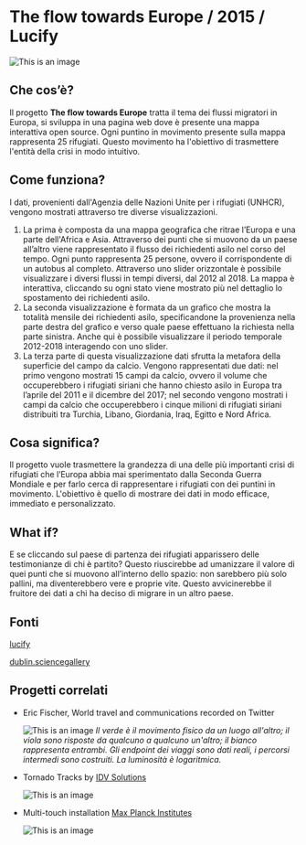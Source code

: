 # The flow towards Europe / 2015 / Lucify
![This is an image](https://assets.weforum.org/wp-content/uploads/2015/11/1511B57-refugee-asylum-seeker-flow-europe.png)

## Che cos’è?
Il progetto **The flow towards Europe** tratta il tema dei flussi migratori in Europa, si sviluppa in una pagina web dove è presente una mappa interattiva open source. Ogni puntino in movimento presente sulla mappa rappresenta 25 rifugiati. Questo movimento ha l'obiettivo di trasmettere l'entità della crisi in modo intuitivo. 

## Come funziona?
I dati, provenienti dall'Agenzia delle Nazioni Unite per i rifugiati (UNHCR), vengono mostrati attraverso tre diverse visualizzazioni. 
1. La prima è composta da una mappa geografica che ritrae l’Europa e una parte dell'Africa e Asia. Attraverso dei punti che si muovono da un paese all’altro viene rappresentato il flusso dei richiedenti asilo nel corso del tempo. Ogni punto rappresenta 25 persone, ovvero il corrispondente di un autobus al completo. Attraverso uno slider orizzontale è possibile visualizzare i diversi flussi in tempi diversi, dal 2012 al 2018. La mappa è interattiva, cliccando su ogni stato viene mostrato più nel dettaglio lo spostamento dei richiedenti asilo. 
2. La seconda visualizzazione è formata da un grafico che mostra la totalità mensile dei richiedenti asilo, specificandone la provenienza nella parte destra del grafico e verso quale paese effettuano la richiesta nella parte sinistra. Anche qui è possibile visualizzare il periodo temporale 2012-2018 interagendo con uno slider. 
3. La terza parte di questa visualizzazione dati sfrutta la metafora della superficie del campo da calcio. Vengono rappresentati due dati: nel primo vengono mostrati 15 campi da calcio, ovvero il volume che occuperebbero i rifugiati siriani che hanno chiesto asilo in Europa tra l’aprile del 2011 e il dicembre del 2017; nel secondo vengono mostrati i campi da calcio che occuperebbero i cinque milioni di rifugiati siriani distribuiti tra Turchia, Libano, Giordania, Iraq, Egitto e Nord Africa.

## Cosa significa?
Il progetto vuole trasmettere la grandezza di una delle più importanti crisi di rifugiati che l’Europa abbia mai sperimentato dalla Seconda Guerra Mondiale e per farlo cerca di rappresentare i rifugiati con dei puntini in movimento. L'obiettivo è quello di mostrare dei dati in modo efficace, immediato e personalizzato. 

## What if?
E se cliccando sul paese di partenza dei rifugiati apparissero delle testimonianze di chi è partito? Questo riuscirebbe ad umanizzare il valore di quei punti che si muovono all’interno dello spazio: non sarebbero più solo pallini, ma diventerebbero vere e proprie vite. Questo avvicinerebbe il fruitore dei dati a chi ha deciso di migrare in un altro paese. 

## Fonti
[lucify](https://www.lucify.com/the-flow-towards-europe/)

[dublin.sciencegallery](https://dublin.sciencegallery.com/trauma-exhibits/the-flow-towards-europe)

## Progetti correlati

* Eric Fischer, World travel and communications recorded on Twitter

  ![This is an image](https://live.staticflickr.com/7027/6635655755_9928a22ac0_h.jpg)
  *Il verde è il movimento fisico da un luogo all'altro; il viola sono risposte da qualcuno a qualcuno un'altro; il bianco rappresenta entrambi.
  Gli endpoint dei viaggi sono dati reali, i percorsi intermedi sono costruiti. La luminosità è logaritmica.*


* Tornado Tracks by [IDV Solutions](http://uxblog.idvsolutions.com/2012/07/interactive-tornado-tracks-map-is-live.html)

  ![This is an image](http://1.bp.blogspot.com/-5pmYpIAFurw/T85GPsbJDkI/AAAAAAAABEg/mFEGgJ8rtp4/s640/TornadoTracks.jpg)


* Multi-touch installation [Max Planck Institutes](https://max-planck-research-networks.net/)

  ![This is an image](https://max-planck-research-networks.net/img/gallery/a02.jpg)
